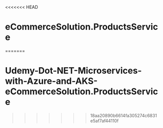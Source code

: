<<<<<<< HEAD
# eCommerceSolution.ProductsService
=======
# Udemy-Dot-NET-Microservices-with-Azure-and-AKS-eCommerceSolution.ProductsService
>>>>>>> 18aa20890b6614fa305274c6831e5af7af44110f
